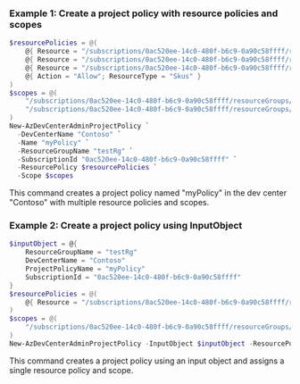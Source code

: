 ### Example 1: Create a project policy with resource policies and scopes
```powershell
$resourcePolicies = @(
    @{ Resource = "/subscriptions/0ac520ee-14c0-480f-b6c9-0a90c58ffff/resourceGroups/testRg/providers/Microsoft.DevCenter/devcenters/Contoso/galleries/default/images/microsoftvisualstudio_visualstudio2019plustools_vs-2019-ent-general-win10-m365-gen2" };
    @{ Resource = "/subscriptions/0ac520ee-14c0-480f-b6c9-0a90c58ffff/resourceGroups/testRg/providers/Microsoft.DevCenter/devcenters/Contoso/galleries/default/images/microsoftvisualstudio_visualstudio2019plustools_vs-2019-ent-general-win11-m365-gen2" };
    @{ Resource = "/subscriptions/0ac520ee-14c0-480f-b6c9-0a90c58ffff/resourceGroups/testRg/providers/Microsoft.DevCenter/devcenters/Contoso/attachednetworks/network-westus3" };
    @{ Action = "Allow"; ResourceType = "Skus" }
)
$scopes = @(
    "/subscriptions/0ac520ee-14c0-480f-b6c9-0a90c58ffff/resourceGroups/testRg/providers/Microsoft.DevCenter/projects/devProject";
    "/subscriptions/0ac520ee-14c0-480f-b6c9-0a90c58ffff/resourceGroups/testRg/providers/Microsoft.DevCenter/projects/devProject2"
)
New-AzDevCenterAdminProjectPolicy `
  -DevCenterName "Contoso" `
  -Name "myPolicy" `
  -ResourceGroupName "testRg" `
  -SubscriptionId "0ac520ee-14c0-480f-b6c9-0a90c58ffff" `
  -ResourcePolicy $resourcePolicies `
  -Scope $scopes
```

This command creates a project policy named "myPolicy" in the dev center "Contoso" with multiple resource policies and scopes.

### Example 2: Create a project policy using InputObject
```powershell
$inputObject = @{
    ResourceGroupName = "testRg"
    DevCenterName = "Contoso"
    ProjectPolicyName = "myPolicy"
    SubscriptionId = "0ac520ee-14c0-480f-b6c9-0a90c58ffff"
}
$resourcePolicies = @(
    @{ Resource = "/subscriptions/0ac520ee-14c0-480f-b6c9-0a90c58ffff/resourceGroups/testRg/providers/Microsoft.DevCenter/devcenters/Contoso/galleries/default/images/microsoftvisualstudio_visualstudio2019plustools_vs-2019-ent-general-win10-m365-gen2" }
)
$scopes = @(
    "/subscriptions/0ac520ee-14c0-480f-b6c9-0a90c58ffff/resourceGroups/testRg/providers/Microsoft.DevCenter/projects/devProject"
)
New-AzDevCenterAdminProjectPolicy -InputObject $inputObject -ResourcePolicy $resourcePolicies -Scope $scopes
```

This command creates a project policy using an input object and assigns a single resource policy and scope.